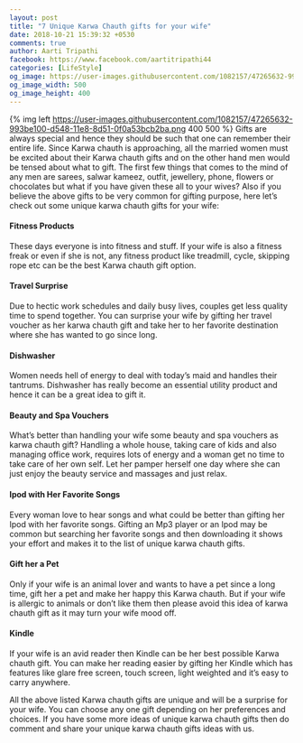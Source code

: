 ```yaml
---
layout: post
title: "7 Unique Karwa Chauth gifts for your wife"
date: 2018-10-21 15:39:32 +0530
comments: true
author: Aarti Tripathi
facebook: https://www.facebook.com/aartitripathi44
categories: [LifeStyle]
og_image: https://user-images.githubusercontent.com/1082157/47265632-993be100-d548-11e8-8d51-0f0a53bcb2ba.png
og_image_width: 500
og_image_height: 400
---
```


{% img left https://user-images.githubusercontent.com/1082157/47265632-993be100-d548-11e8-8d51-0f0a53bcb2ba.png 400 500 %}
Gifts are always special and hence they should be such that one can remember their entire life. Since Karwa chauth is approaching, all the married women must be excited about their Karwa chauth gifts and on the other hand men would be tensed about what to gift. The first few things that comes to the mind of any men are sarees, salwar kameez, outfit, jewellery, phone, flowers or chocolates but what if you have given these all to your wives? Also if you believe the above gifts to be very common for gifting purpose, here let’s check out some unique karwa chauth gifts for your wife:
<!-- more -->

#### Fitness Products
These days everyone is into fitness and stuff. If your wife is also a fitness freak or even if she is not, any fitness product like treadmill, cycle, skipping rope etc can be the best Karwa chauth gift option. 

#### Travel Surprise
Due to hectic work schedules and daily busy lives, couples get less quality time to spend together. You can surprise your wife by gifting her travel voucher as her karwa chauth gift and take her to her favorite destination where she has wanted to go since long.  

#### Dishwasher
Women needs hell of energy to deal with today’s maid and handles their tantrums. Dishwasher has really become an essential utility product and hence it can be a great idea to gift it.

#### Beauty and Spa Vouchers
What’s better than handling your wife some beauty and spa vouchers as karwa chauth gift? Handling a whole house, taking care of kids and also managing office work, requires lots of energy and a woman get no time to take care of her own self. Let her pamper herself one day where she can just enjoy the beauty service and massages and just relax.

#### Ipod with Her Favorite Songs
Every woman love to hear songs and what could be better than gifting her Ipod with her favorite songs. Gifting an Mp3 player or an Ipod may be common but searching her favorite songs and then downloading it shows your effort and makes it to the list of unique karwa chauth gifts.

#### Gift her a Pet
Only if your wife is an animal lover and wants to have a pet since a long time, gift her a pet and make her happy this Karwa chauth. But if your wife is allergic to animals or don’t like them then please avoid this idea of karwa chauth gift as it may turn your wife mood off.

#### Kindle
If your wife is an avid reader then Kindle can be her best possible Karwa chauth gift. You can make her reading easier by gifting her Kindle which has features like glare free screen, touch screen, light weighted and it’s easy to carry anywhere.

All the above listed Karwa chauth gifts are unique and will be a surprise for your wife. You can choose any one gift depending on her preferences and choices. If you have some more ideas of unique karwa chauth gifts then do comment and share your unique karwa chauth gifts ideas with us.


